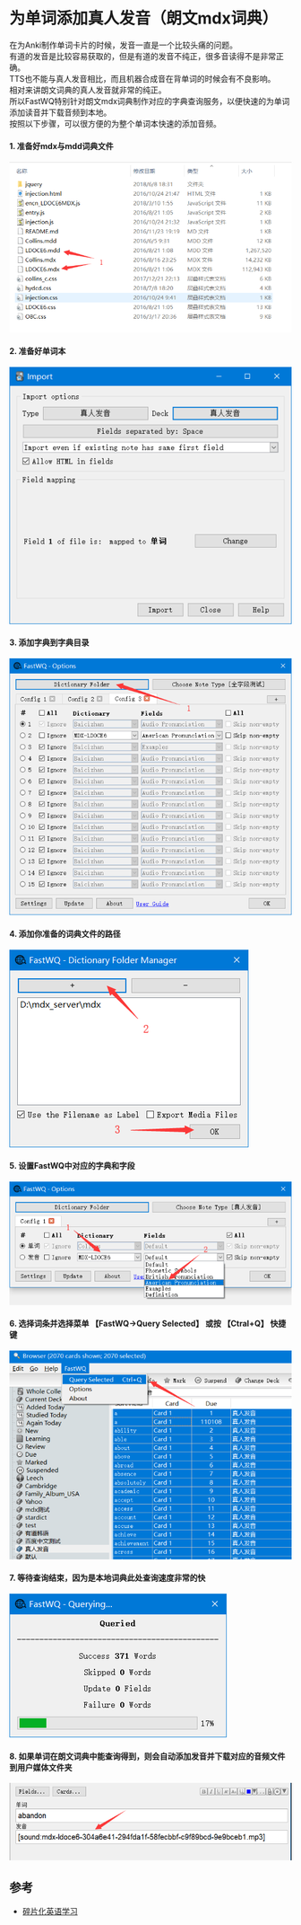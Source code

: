# 为单词添加真人发音（朗文mdx词典）

  在为Anki制作单词卡片的时候，发音一直是一个比较头痛的问题。  
  有道的发音是比较容易获取的，但是有道的发音不纯正，很多音读得不是非常正确。  
  TTS也不能与真人发音相比，而且机器合成音在背单词的时候会有不良影响。  
  相对来讲朗文词典的真人发音就非常的纯正。  
  所以FastWQ特别针对朗文mdx词典制作对应的字典查询服务，以便快速的为单词添加读音并下载音频到本地。  
  按照以下步骤，可以很方便的为整个单词本快速的添加音频。  

#### 1. 准备好mdx与mdd词典文件
  ![](images/mdx_mdd_files.png)

#### 2. 准备好单词本
  ![](images/import.png)

#### 3. 添加字典到字典目录
  ![](images/dict_folder_01.png)

#### 4. 添加你准备的词典文件的路径
  ![](images/dict_folder_02.png)

#### 5. 设置FastWQ中对应的字典和字段
  ![](images/options.png)


#### 6. 选择词条并选择菜单 【FastWQ->Query Selected】 或按 【Ctral+Q】 快捷键
  ![](images/query_all.png)

#### 7. 等待查询结束，因为是本地词典此处查询速度非常的快
  ![](images/querying.png)

#### 8. 如果单词在朗文词典中能查询得到，则会自动添加发音并下载对应的音频文件到用户媒体文件夹
  ![](images/query_end.png)

## 参考
  - [碎片化英语学习](https://zhuanlan.zhihu.com/p/25958302)

